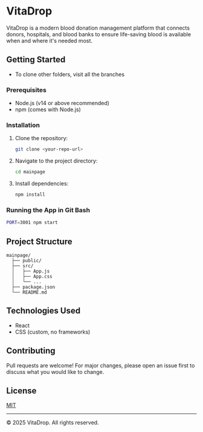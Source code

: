 # VitaDrop

VitaDrop is a modern blood donation management platform that connects donors, hospitals, and blood banks to ensure life-saving blood is available when and where it's needed most.

## Getting Started
- To clone other folders, visit all the branches

### Prerequisites
- Node.js (v14 or above recommended)
- npm (comes with Node.js)

### Installation
1. Clone the repository:
	```sh
	git clone <your-repo-url>
	```
2. Navigate to the project directory:
	```sh
	cd mainpage
	```
3. Install dependencies:
	```sh
	npm install
	```

### Running the App in Git Bash
```sh
PORT=3001 npm start
```

## Project Structure
```
mainpage/
  ├── public/
  ├── src/
  │   ├── App.js
  │   ├── App.css
  │   └── ...
  ├── package.json
  └── README.md
```

## Technologies Used
- React
- CSS (custom, no frameworks)

## Contributing
Pull requests are welcome! For major changes, please open an issue first to discuss what you would like to change.

## License
[MIT](LICENSE)

---
© 2025 VitaDrop. All rights reserved.
